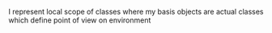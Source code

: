 I represent local scope of classes where my basis objects are actual classes which define point of view on environment